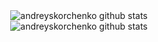 <div align="center">
  <img src="https://github-readme-stats.vercel.app/api?username=andreyskorchenko&hide_border=true&show_icons=true" alt="andreyskorchenko github stats">
  <br/>
  <img src="https://github-readme-stats.vercel.app/api/top-langs/?username=andreyskorchenko&layout=compact" alt="andreyskorchenko github stats">
</div>

